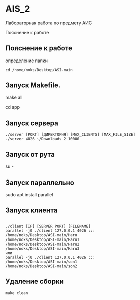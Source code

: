 # AIS_2
Лабораторная работа по предмету АИС

Пояснение к работе 
## Пояснение к работе
определение папки

```
cd /home/noks/Desktop/ASI-main

```
## Запуск Makefile.

make all

cd app
## Запуск сервера

```
./server [PORT] [ДИРЕКТОРИЯ] [MAX_CLIENTS] [MAX_FILE_SIZE]
./server 4026 ~/Downloads 2 10000

```
## Запуск от рута
su -
## Запуск параллельно
sudo apt install parallel

## Запуск клиента

```

./client [IP] [SERVER PORT] [FILENAME]
parallel -j0 ./client 127.0.0.1 4026 :::
/home/noks/Desktop/ASI-main/Haru
/home/noks/Desktop/ASI-main/Haru1
/home/noks/Desktop/ASI-main/Haru2
/home/noks/Desktop/ASI-main/Haru3
или
parallel -j0 ./client 127.0.0.1 4026 :::
/home/noks/Desktop/ASI-main/son1
/home/noks/Desktop/ASI-main/son2
```
## Удаление сборки
```
make clean
```
